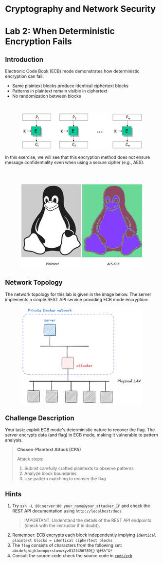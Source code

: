 # Cryptography and Network Security <!-- omit in toc -->

# Lab 2: When Deterministic Encryption Fails <!-- omit in toc -->

## Introduction

Electronic Code Book (ECB) mode demonstrates how deterministic encryption can fail:
- Same plaintext blocks produce identical ciphertext blocks
- Patterns in plaintext remain visible in ciphertext
- No randomization between blocks

<br/>
<p align="center">
<img src="../img/ecb.png" alt="ECB encryption" width="400px" height="auto"/>
<br>
</p>

In this exercise, we will see that this encryption method does not ensure message confidentiality even when using a secure cipher (e.g., AES).

<br/>
<br/>
<p align="center">
<img src="../img/tux_ecb.png" alt="Deterministic encryption" width="400px" height="auto"/>
</p>

## Network Topology

The network topology for this lab is given in the image below. The server implements a simple REST API service providing ECB mode encryption:

<p align="center">
  <img src="../img/lab_topology_server_only.png" width="400px" height="auto"/>
</p>

## Challenge Description

Your task: exploit ECB mode's deterministic nature to recover the flag. The server encrypts data (and flag) in ECB mode, making it vulnerable to pattern analysis.

> **Chosen-Plaintext Attack (CPA)**
>
> Attack steps:
>   1. Submit carefully crafted plaintexts to observe patterns
>   2. Analyze block boundaries
>   3. Use pattern matching to recover the flag

## Hints

1. Try `ssh -L 80:server:80 your_name@your_attacker_IP` and check the REST API documentation using `http://localhost/docs`
    > IMPORTANT: Understand the details of the REST API endpoints (check with the instructor if in doubt).
2. Remember: ECB encrypts each block independently implying `identical plaintext blocks = identical ciphertext blocks`
3. The `flag` consists of characters from the following set: `abcdefghijklmnopqrstuvwxyz0123456789{}!@#$%^&*`
4. Consult the source code check the source code in [`code/ecb`](../code/ecb)
